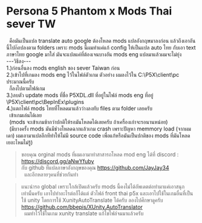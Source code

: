 # Persona 5 Phantom x Mods Thai sever TW
&nbsp;&nbsp;คือมันเป็นแปล translate auto google ต้องโหลด mods แปลอังกฤษมาลงก่อน แล้วถึงเอาอันนี้ไปก๊อปลงตาม folders เพราะ mods นี้ผมทำแค่แก้ config ให้เป็นแปล auto ไทย กับเอา text ภาษาไทย google มาใส่ มันจะแปลแค่ที่ต้องเจนบางอัน mods eng แปลมาแล้วผมจะไม่ยุ่ง  
---วิธีลง---  
1.)ก่อนอื่นลง mods english ของ sever Taiwan ก่อน  
2.)เข้าไปที่เกมลง mods eng ไว้ในไฟล์ตัวเกม ตัวอย่าง ผมลงไว้ใน C:\P5X\client\pc ประมาณนี้ครับ  
&nbsp;&nbsp;ก็ลงไปตามไฟล์เกม  
3.)ลบตัว update mods ที่ชื่อ P5XDL.dll ที่อยู่ในไฟล์ mods eng ที่อยู่ \P5X\client\pc\BepInEx\plugins  
4.)แตกไฟล์ mods ไทยที่โหลดมาแล้วว่างลงทับ files ตาม folder เลยครับ  
&nbsp;&nbsp;เข้าเกมเล่นได้เลย  
&nbsp;&nbsp;(mods จะเข้าเกมช้ากว่าปกติให้รอมันโหลดได้เลยครับ ถ้าเครื่องเก่าจะรอนานหน่อย)  
&nbsp;&nbsp;(มีบางครั้ง mods มันมีช่วงโหลดฉากแล้วเกม crash เพราะปัญหา memmory load (จากผมเดา) ผมเอามาแปลอีกทีทำให้ไม่มี source code เพื่อแก้หรือมันเป็นปกติของ mods ที่มันโหลดเยอะไหมไม่รู้)  
  
>ขอบคุณ orginal mods ที่ผมเอามาทำสาสารถโหลด mod eng ได้ที่ discord : https://discord.gg/aNwYfuby  
กับ github ที่แปลภาษาอังกฤษของคุณ https://github.com/JayJay34  
&nbsp;&nbsp;และอีกหลายๆคนที่ช่วยกันทำ  
   
>แนะนำรอ global เพราะใกล้เปิดแล้วครับ mods นี้คงไม่ได้อัพเดตต่อทำมาแค่เอาสนุกเท่านั้นครับ  เอาไปทำอะไรต่อก็ได้แต่ ตัวไฟล์ front thai p5x  และเอาไปใช้ในเกมอื่นที่เป็นใช้ unity โดยการใช้ XunityAutoTranslate ได้ครับ  ลองไปศึกษาดูครับ https://github.com/bbepis/XUnity.AutoTranslator  
&nbsp;&nbsp;ผมทำไว้ใช้ในเกม xunity translate แก้ไขไฟล์จมมาแล้วครับ

